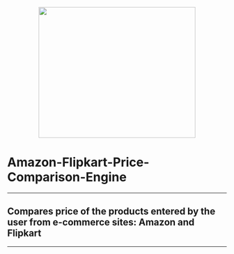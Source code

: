 <p align="center">
  <img width="360" height="300" src="https://www.mysmartprice.com/gear/wp-content/uploads/2018/05/Amazon-vs.-Flipkart.jpg">
</p>

# Amazon-Flipkart-Price-Comparison-Engine
<hr />

## Compares price of the products entered by the user from e-commerce sites: Amazon and Flipkart


<hr />

